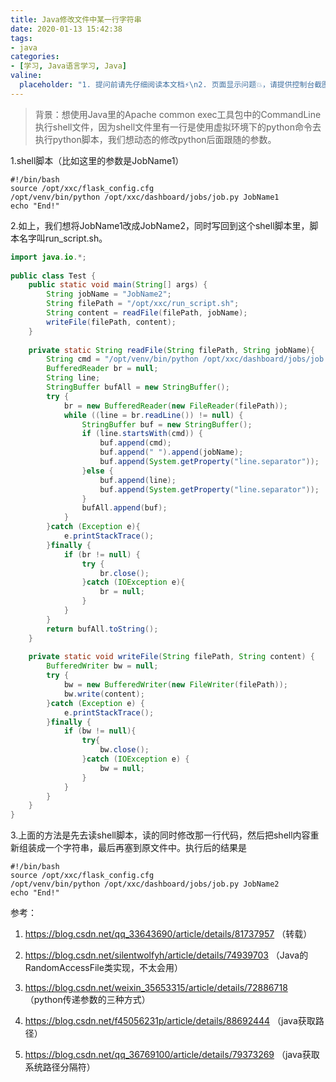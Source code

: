 ```yaml
---
title: Java修改文件中某一行字符串
date: 2020-01-13 15:42:38
tags:
- java
categories:
- [学习, Java语言学习, Java]
valine:
  placeholder: "1. 提问前请先仔细阅读本文档⚡\n2. 页面显示问题💥，请提供控制台截图📸或者您的测试网址\n3. 其他任何报错💣，请提供详细描述和截图📸，祝食用愉快💪"
---
```


> 背景：想使用Java里的Apache common exec工具包中的CommandLine执行shell文件，因为shell文件里有一行是使用虚拟环境下的python命令去执行python脚本，我们想动态的修改python后面跟随的参数。

1.shell脚本（比如这里的参数是JobName1）

```shell
#!/bin/bash
source /opt/xxc/flask_config.cfg
/opt/venv/bin/python /opt/xxc/dashboard/jobs/job.py JobName1
echo "End!"
```

2.如上，我们想将JobName1改成JobName2，同时写回到这个shell脚本里，脚本名字叫run_script.sh。

```java
import java.io.*;
 
public class Test {
    public static void main(String[] args) {
        String jobName = "JobName2";
        String filePath = "/opt/xxc/run_script.sh";
        String content = readFile(filePath, jobName);
        writeFile(filePath, content);
    }
 
    private static String readFile(String filePath, String jobName){
        String cmd = "/opt/venv/bin/python /opt/xxc/dashboard/jobs/job.py";
        BufferedReader br = null;
        String line;
        StringBuffer bufAll = new StringBuffer();
        try {
            br = new BufferedReader(new FileReader(filePath));
            while ((line = br.readLine()) != null) {
                StringBuffer buf = new StringBuffer();
                if (line.startsWith(cmd)) {
                    buf.append(cmd);
                    buf.append(" ").append(jobName);
                    buf.append(System.getProperty("line.separator"));
                }else {
                    buf.append(line);
                    buf.append(System.getProperty("line.separator"));
                }
                bufAll.append(buf);
            }
        }catch (Exception e){
            e.printStackTrace();
        }finally {
            if (br != null) {
                try {
                    br.close();
                }catch (IOException e){
                    br = null;
                }
            }
        }
        return bufAll.toString();
    }
 
    private static void writeFile(String filePath, String content) {
        BufferedWriter bw = null;
        try {
            bw = new BufferedWriter(new FileWriter(filePath));
            bw.write(content);
        }catch (Exception e) {
            e.printStackTrace();
        }finally {
            if (bw != null){
                try{
                    bw.close();
                }catch (IOException e) {
                    bw = null;
                }
            }
        }
    }
}
```

3.上面的方法是先去读shell脚本，读的同时修改那一行代码，然后把shell内容重新组装成一个字符串，最后再塞到原文件中。执行后的结果是

```shell
#!/bin/bash
source /opt/xxc/flask_config.cfg
/opt/venv/bin/python /opt/xxc/dashboard/jobs/job.py JobName2
echo "End!"
```

参考：

1. https://blog.csdn.net/qq_33643690/article/details/81737957  （转载）

2. https://blog.csdn.net/silentwolfyh/article/details/74939703  （Java的RandomAccessFile类实现，不太会用）

3. https://blog.csdn.net/weixin_35653315/article/details/72886718 （python传递参数的三种方式）

4. https://blog.csdn.net/f45056231p/article/details/88692444  （java获取路径）

5. https://blog.csdn.net/qq_36769100/article/details/79373269  （java获取系统路径分隔符）
